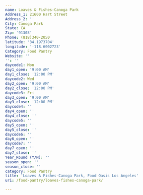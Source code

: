 ```yaml
---
name: Loaves & Fishes-Canoga Park
Address_1: 21600 Hart Street
Address_2: ''
City: Canoga Park
State: CA
Zip: '91303'
Phone: (818)340-2050
latitude: '34.1973704'
longitude: '-118.6002723'
Category: Food Pantry
Website: ''
'': ''
daycode1: Mon
day1_open: '9:00 AM'
day1_close: '12:00 PM'
daycode2: Wed
day2_open: '9:00 AM'
day2_close: '12:00 PM'
daycode3: Fri
day3_open: '9:00 AM'
day3_close: '12:00 PM'
daycode4: ''
day4_open: ''
day4_close: ''
daycode5: ''
day5_open: ''
day5_close: ''
daycode6: ''
day6_open: ''
daycode7: ''
day7_open: ''
day7_close: ''
Year_Round (Y/N): ''
season_open: ''
season_close: ''
category: Food Pantry
title: 'Loaves & Fishes-Canoga Park, Food Oasis Los Angeles'
uri: /food-pantry/loaves-fishes-canoga-park/

---
```

